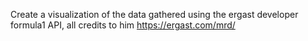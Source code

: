 Create a visualization of the data gathered using the ergast developer formula1 API, all credits to him https://ergast.com/mrd/